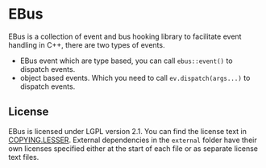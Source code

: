 EBus
======

EBus is a collection of event and bus hooking library to facilitate event handling in C++, there are two types of events.

- EBus event which are type based, you can call `ebus::event()` to dispatch events.
- object based events. Which you need to call `ev.dispatch(args...)` to dispatch events.

## License
EBus is licensed under LGPL version 2.1. You can find the license text in
[COPYING.LESSER](COPYING.LESSER). External dependencies in the `external`
folder have their own licenses specified either at the start of each file or as
separate license text files.
